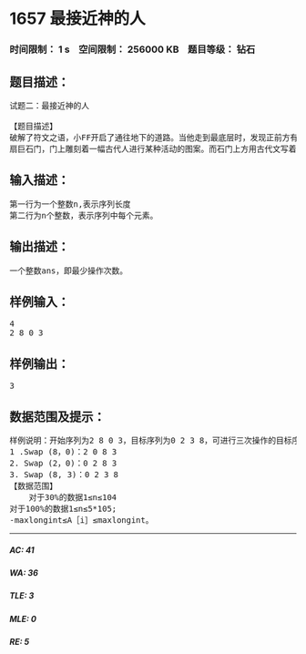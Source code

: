 # 1657 最接近神的人   
### 时间限制： 1 s&nbsp;&nbsp;&nbsp;&nbsp;空间限制： 256000 KB&nbsp;&nbsp;&nbsp;&nbsp;题目等级： 钻石  
## 题目描述：  

<pre>
试题二：最接近神的人
 
【题目描述】
破解了符文之语，小FF开启了通往地下的道路。当他走到最底层时，发现正前方有一
扇巨石门，门上雕刻着一幅古代人进行某种活动的图案。而石门上方用古代文写着“神的殿堂”。小FF猜想里面应该就有王室的遗产了。但现在的问题是如何打开这扇门……仔细研究后，他发现门上的图案大概是说：古代人认为只有智者才是最容易接近神明的。而最聪明的人往往通过一种仪式选拔出来。仪式大概是指，即将隐退的智者为他的候选人写下一串无序的数字，并让他们进行一种操作，即交换序列中相邻的两个元素。而用最少的交换次数使原序列变成不下降序列的人即是下一任智者。小FF发现门上同样有着n个数字。于是他认为打开这扇门的秘诀就是找到让这个序列变成不下降序列所需要的最小次数。但小FF不会……只好又找到了你，并答应事成之后与你三七分……
</pre>
  
  
## 输入描述：  

<pre>
第一行为一个整数n,表示序列长度
第二行为n个整数，表示序列中每个元素。
</pre>
  
  
## 输出描述：  

<pre>
一个整数ans，即最少操作次数。
</pre>
  
  
## 样例输入：  

<pre>
4
2 8 0 3
</pre>
  
  
## 样例输出：  

<pre>
3
</pre>
  
  
## 数据范围及提示：  

<pre>
样例说明：开始序列为2 8 0 3，目标序列为0 2 3 8，可进行三次操作的目标序列：
1 .Swap (8，0)：2 0 8 3
2. Swap (2，0)：0 2 8 3
3. Swap (8, 3)：0 2 3 8
【数据范围】
    对于30%的数据1≤n≤104
对于100%的数据1≤n≤5*105;
-maxlongint≤A［i］≤maxlongint。
</pre>
  
  
***  

##### AC: 41  
##### WA: 36  
##### TLE: 3  
##### MLE: 0  
##### RE: 5  
